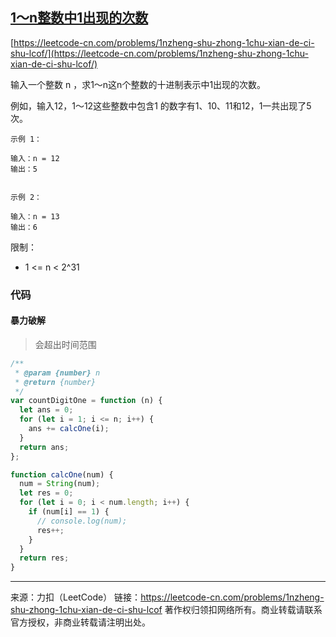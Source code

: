 ## [1～n整数中1出现的次数](https://leetcode-cn.com/problems/1nzheng-shu-zhong-1chu-xian-de-ci-shu-lcof/)

[https://leetcode-cn.com/problems/1nzheng-shu-zhong-1chu-xian-de-ci-shu-lcof/](https://leetcode-cn.com/problems/1nzheng-shu-zhong-1chu-xian-de-ci-shu-lcof/)

输入一个整数 n ，求1～n这n个整数的十进制表示中1出现的次数。

例如，输入12，1～12这些整数中包含1 的数字有1、10、11和12，1一共出现了5次。

 

```
示例 1：

输入：n = 12
输出：5


示例 2：

输入：n = 13
输出：6
```




限制：

* 1 <= n < 2^31



### 代码



#### 暴力破解

> 会超出时间范围



```js
/**
 * @param {number} n
 * @return {number}
 */
var countDigitOne = function (n) {
  let ans = 0;
  for (let i = 1; i <= n; i++) {
    ans += calcOne(i);
  }
  return ans;
};

function calcOne(num) {
  num = String(num);
  let res = 0;
  for (let i = 0; i < num.length; i++) {
    if (num[i] == 1) {
      // console.log(num);
      res++;
    }
  }
  return res;
}
```





-----

来源：力扣（LeetCode）
链接：https://leetcode-cn.com/problems/1nzheng-shu-zhong-1chu-xian-de-ci-shu-lcof
著作权归领扣网络所有。商业转载请联系官方授权，非商业转载请注明出处。



